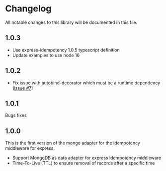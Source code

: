 # Changelog

All notable changes to this library will be documented in this file.

## 1.0.3

-   Use express-idempotency 1.0.5 typescript definition
-   Update examples to use node 16

## 1.0.2

-   Fix issue with autobind-decorator which must be a runtime dependency ([issue #7](https://github.com/VilledeMontreal/express-idempotency-mongo-adapter/issues/7))

## 1.0.1

Bugs fixes

## 1.0.0

This is the first version of the mongo adapter for the idempotency middleware for express.

-   Support MongoDB as data adapter for express idempotency middleware
-   Time-To-Live (TTL) to ensure removal of records after a specific time

